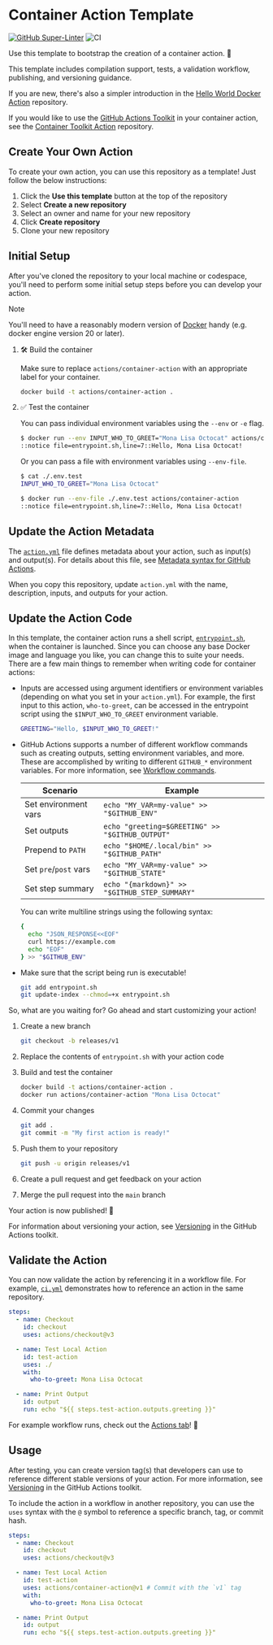 # Container Action Template

[![GitHub Super-Linter](https://github.com/actions/container-action/actions/workflows/linter.yml/badge.svg)](https://github.com/super-linter/super-linter)
![CI](https://github.com/actions/container-action/actions/workflows/ci.yml/badge.svg)

Use this template to bootstrap the creation of a container action. :rocket:

This template includes compilation support, tests, a validation workflow,
publishing, and versioning guidance.

If you are new, there's also a simpler introduction in the
[Hello World Docker Action](https://github.com/actions/hello-world-docker-action)
repository.

If you would like to use the
[GitHub Actions Toolkit](https://github.com/actions/toolkit) in your container
action, see the
[Container Toolkit Action](https://github.com/actions/container-toolkit-action)
repository.

## Create Your Own Action

To create your own action, you can use this repository as a template! Just
follow the below instructions:

1. Click the **Use this template** button at the top of the repository
1. Select **Create a new repository**
1. Select an owner and name for your new repository
1. Click **Create repository**
1. Clone your new repository

## Initial Setup

After you've cloned the repository to your local machine or codespace, you'll
need to perform some initial setup steps before you can develop your action.

> [!NOTE]
>
> You'll need to have a reasonably modern version of
> [Docker](https://www.docker.com/get-started/) handy (e.g. docker engine
> version 20 or later).

1. :hammer_and_wrench: Build the container

   Make sure to replace `actions/container-action` with an appropriate label for
   your container.

   ```bash
   docker build -t actions/container-action .
   ```

1. :white_check_mark: Test the container

   You can pass individual environment variables using the `--env` or `-e` flag.

   ```bash
   $ docker run --env INPUT_WHO_TO_GREET="Mona Lisa Octocat" actions/container-action
   ::notice file=entrypoint.sh,line=7::Hello, Mona Lisa Octocat!
   ```

   Or you can pass a file with environment variables using `--env-file`.

   ```bash
   $ cat ./.env.test
   INPUT_WHO_TO_GREET="Mona Lisa Octocat"

   $ docker run --env-file ./.env.test actions/container-action
   ::notice file=entrypoint.sh,line=7::Hello, Mona Lisa Octocat!
   ```

## Update the Action Metadata

The [`action.yml`](action.yml) file defines metadata about your action, such as
input(s) and output(s). For details about this file, see
[Metadata syntax for GitHub Actions](https://docs.github.com/en/actions/creating-actions/metadata-syntax-for-github-actions).

When you copy this repository, update `action.yml` with the name, description,
inputs, and outputs for your action.

## Update the Action Code

In this template, the container action runs a shell script,
[`entrypoint.sh`](./entrypoint.sh), when the container is launched. Since you
can choose any base Docker image and language you like, you can change this to
suite your needs. There are a few main things to remember when writing code for
container actions:

- Inputs are accessed using argument identifiers or environment variables
  (depending on what you set in your `action.yml`). For example, the first input
  to this action, `who-to-greet`, can be accessed in the entrypoint script using
  the `$INPUT_WHO_TO_GREET` environment variable.

  ```bash
  GREETING="Hello, $INPUT_WHO_TO_GREET!"
  ```

- GitHub Actions supports a number of different workflow commands such as
  creating outputs, setting environment variables, and more. These are
  accomplished by writing to different `GITHUB_*` environment variables. For
  more information, see
  [Workflow commands](https://docs.github.com/en/actions/using-workflows/workflow-commands-for-github-actions).

  | Scenario              | Example                                         |
  | --------------------- | ----------------------------------------------- |
  | Set environment vars  | `echo "MY_VAR=my-value" >> "$GITHUB_ENV"`       |
  | Set outputs           | `echo "greeting=$GREETING" >> "$GITHUB_OUTPUT"` |
  | Prepend to `PATH`     | `echo "$HOME/.local/bin" >> "$GITHUB_PATH"`     |
  | Set `pre`/`post` vars | `echo "MY_VAR=my-value" >> "$GITHUB_STATE"`     |
  | Set step summary      | `echo "{markdown}" >> "$GITHUB_STEP_SUMMARY"`   |

  You can write multiline strings using the following syntax:

  ```bash
  {
    echo "JSON_RESPONSE<<EOF"
    curl https://example.com
    echo "EOF"
  } >> "$GITHUB_ENV"
  ```

- Make sure that the script being run is executable!

  ```bash
  git add entrypoint.sh
  git update-index --chmod=+x entrypoint.sh
  ```

So, what are you waiting for? Go ahead and start customizing your action!

1. Create a new branch

   ```bash
   git checkout -b releases/v1
   ```

1. Replace the contents of `entrypoint.sh` with your action code
1. Build and test the container

   ```bash
   docker build -t actions/container-action .
   docker run actions/container-action "Mona Lisa Octocat"
   ```

1. Commit your changes

   ```bash
   git add .
   git commit -m "My first action is ready!"
   ```

1. Push them to your repository

   ```bash
   git push -u origin releases/v1
   ```

1. Create a pull request and get feedback on your action
1. Merge the pull request into the `main` branch

Your action is now published! :rocket:

For information about versioning your action, see
[Versioning](https://github.com/actions/toolkit/blob/master/docs/action-versioning.md)
in the GitHub Actions toolkit.

## Validate the Action

You can now validate the action by referencing it in a workflow file. For
example, [`ci.yml`](./.github/workflows/ci.yml) demonstrates how to reference an
action in the same repository.

```yaml
steps:
  - name: Checkout
    id: checkout
    uses: actions/checkout@v3

  - name: Test Local Action
    id: test-action
    uses: ./
    with:
      who-to-greet: Mona Lisa Octocat

  - name: Print Output
    id: output
    run: echo "${{ steps.test-action.outputs.greeting }}"
```

For example workflow runs, check out the
[Actions tab](https://github.com/actions/container-action/actions)! :rocket:

## Usage

After testing, you can create version tag(s) that developers can use to
reference different stable versions of your action. For more information, see
[Versioning](https://github.com/actions/toolkit/blob/master/docs/action-versioning.md)
in the GitHub Actions toolkit.

To include the action in a workflow in another repository, you can use the
`uses` syntax with the `@` symbol to reference a specific branch, tag, or commit
hash.

```yaml
steps:
  - name: Checkout
    id: checkout
    uses: actions/checkout@v3

  - name: Test Local Action
    id: test-action
    uses: actions/container-action@v1 # Commit with the `v1` tag
    with:
      who-to-greet: Mona Lisa Octocat

  - name: Print Output
    id: output
    run: echo "${{ steps.test-action.outputs.greeting }}"
```
